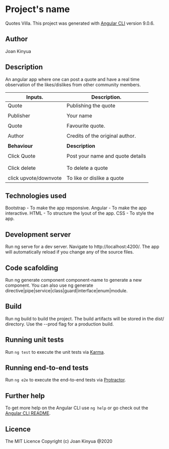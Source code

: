 # Project's name

Quotes Villa.
This project was generated with [Angular CLI](https://github.com/angular/angular-cli) version 9.0.6.

## Author

Joan Kinyua

## Description

An angular app where one can post a quote and have a real time observation of the likes/dislikes from other community members.


| Inputs.                  | Description.                                            |
|--------------------------|---------------------------------------------------------|
| Quote                    | Publishing the quote                                    |
|                          |                                                         |
| Publisher                | Your name                                               |
|                          |                                                         |
| Quote                    | Favourite quote.                                        |
|                          |                                                         |
| Author                   | Credits of the original author.                         |
|                          |                                                         |
| **Behaviour**            | **Description**                                         |
|                          |                                                         |
| Click Quote              | Post your name and quote details                        |
|                          |                                                         |
|                          |                          |                              |
| Click delete             | To delete a quote                                       |
|                          |                                                         |
| click upvote/downvote    | To like or dislike a quote                              |


## Technologies used

Bootstrap - To make the app responsive.
Angular - To make the app interactive.
HTML - To structure the lyout of the app.
CSS - To style the app.

## Development server

Run ng serve for a dev server. Navigate to http://localhost:4200/. The app will automatically reload if you change any of the source files.

## Code scafolding

Run ng generate component component-name to generate a new component. You can also use ng generate directive|pipe|service|class|guard|interface|enum|module.

## Build

Run ng build to build the project. The build artifacts will be stored in the dist/ directory. Use the --prod flag for a production build.

## Running unit tests

Run `ng test` to execute the unit tests via [Karma](https://karma-runner.github.io).

## Running end-to-end tests

Run `ng e2e` to execute the end-to-end tests via [Protractor](http://www.protractortest.org/).

## Further help

To get more help on the Angular CLI use `ng help` or go check out the [Angular CLI README](https://github.com/angular/angular-cli/blob/master/README.md).

## Licence

The MIT Licence
Copyright (c) Joan Kinyua @2020
